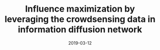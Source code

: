 ---
title: "Influence maximization by leveraging the crowdsensing data in information diffusion network"
authors:
- Feng Wang
- Wenjun Jiang
- Guojun Wang
- Song Guo

date: "2019-03-12"
doi: ""

# Publication type.
# 1 = Conference paper; 2 = Journal article;
# 3 = Preprint Paper; 4 = Report; 5 = Book; 6 = Book section;
# 7 = Thesis; 8 = Patent
publication_types: ["2"]

# Publication name and optional abbreviated publication name.
publication: "*Journal of Network and Computer Applications*"
publication_short: "JNCA"

url_pdf: https://www.sciencedirect.com/science/article/pii/S1084804519300931
# url_code: ''
# url_dataset: ''
# url_poster: ''
# url_project: ''
# url_slides: ''
# url_video: ''

---
